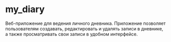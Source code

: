 # my_diary
Веб-приложение для ведения личного дневника. Приложение позволяет пользователям создавать, редактировать и удалять записи в дневнике, а также просматривать свои записи в удобном интерфейсе. 
